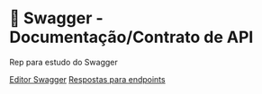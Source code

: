  # 📌 Swagger - Documentação/Contrato de API

Rep para estudo do Swagger

[Editor Swagger](http://editor.swagger.io/)
[Respostas para endpoints](https://http.cat/)
